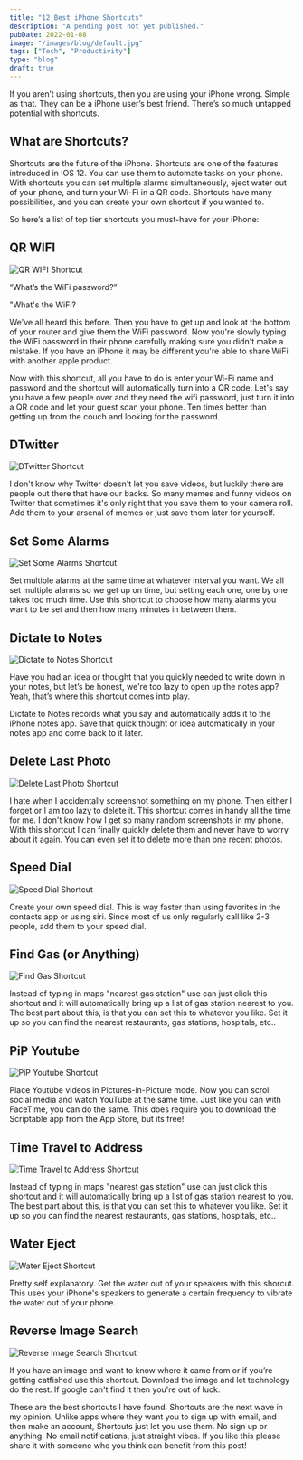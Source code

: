 ```yaml
---
title: "12 Best iPhone Shortcuts"
description: "A pending post not yet published."
pubDate: 2022-01-08
image: "/images/blog/default.jpg"
tags: ["Tech", "Productivity"]
type: "blog"
draft: true
---
```


If you aren’t using shortcuts, then you are using your iPhone wrong. Simple as that. They can be a iPhone user’s best friend. There’s so much untapped potential with shortcuts.

## What are Shortcuts?

Shortcuts are the future of the iPhone. Shortcuts are one of the features introduced in IOS 12. You can use them to automate tasks on your phone. With shortcuts you can set multiple alarms simultaneously, eject water out of your phone, and turn your Wi-Fi in a QR code. Shortcuts have many possibilities, and you can create your own shortcut if you wanted to.

So here’s a list of top tier shortcuts you must-have for your iPhone:

## QR WIFI

![QR WIFI Shortcut](https://4thelazy.com/wp-content/uploads/2022/01/Saturday-08-Jan-2022-143255-508x1024.png)

“What’s the WiFi password?”

"What's the WiFi?

We've all heard this before. Then you have to get up and look at the bottom of your router and give them the WiFi password. Now you're slowly typing the WiFi password in their phone carefully making sure you didn't make a mistake. If you have an iPhone it may be different you're able to share WiFi with another apple product.

Now with this shortcut, all you have to do is enter your Wi-Fi name and password and the shortcut will automatically turn into a QR code. Let's say you have a few people over and they need the wifi password, just turn it into a QR code and let your guest scan your phone. Ten times better than getting up from the couch and looking for the password.

## DTwitter

![DTwitter Shortcut](https://4thelazy.com/wp-content/uploads/2022/01/Friday-07-Jan-2022-195858-1024x667.png)

I don't know why Twitter doesn't let you save videos, but luckily there are people out there that have our backs. So many memes and funny videos on Twitter that sometimes it's only right that you save them to your camera roll. Add them to your arsenal of memes or just save them later for yourself.

## Set Some Alarms

![Set Some Alarms Shortcut](https://4thelazy.com/wp-content/uploads/2022/01/Friday-07-Jan-2022-194622-1024x667.png)

Set multiple alarms at the same time at whatever interval you want. We all set multiple alarms so we get up on time, but setting each one, one by one takes too much time. Use this shortcut to choose how many alarms you want to be set and then how many minutes in between them.

## Dictate to Notes

![Dictate to Notes Shortcut](https://4thelazy.com/wp-content/uploads/2022/01/Friday-07-Jan-2022-194713-508x1024.png)

Have you had an idea or thought that you quickly needed to write down in your notes, but let’s be honest, we're too lazy to open up the notes app? Yeah, that’s where this shortcut comes into play.

Dictate to Notes records what you say and automatically adds it to the iPhone notes app. Save that quick thought or idea automatically in your notes app and come back to it later.

## Delete Last Photo

![Delete Last Photo Shortcut](https://4thelazy.com/wp-content/uploads/2022/01/IMG_7425-508x1024.png)

I hate when I accidentally screenshot something on my phone. Then either I forget or I am too lazy to delete it. This shortcut comes in handy all the time for me. I don't know how I get so many random screenshots in my phone. With this shortcut I can finally quickly delete them and never have to worry about it again. You can even set it to delete more than one recent photos.

## Speed Dial

![Speed Dial Shortcut](https://4thelazy.com/wp-content/uploads/2022/01/Friday-07-Jan-2022-200737-508x1024.png)

Create your own speed dial. This is way faster than using favorites in the contacts app or using siri. Since most of us only regularly call like 2-3 people, add them to your speed dial.

## Find Gas (or Anything)

![Find Gas Shortcut](https://4thelazy.com/wp-content/uploads/2022/01/Friday-07-Jan-2022-201714-508x1024.png)

Instead of typing in maps "nearest gas station" use can just click this shortcut and it will automatically bring up a list of gas station nearest to you. The best part about this, is that you can set this to whatever you like. Set it up so you can find the nearest restaurants, gas stations, hospitals, etc..

## PiP Youtube

![PiP Youtube Shortcut](https://4thelazy.com/wp-content/uploads/2022/01/Friday-07-Jan-2022-201345-1024x1008.png)

Place Youtube videos in Pictures-in-Picture mode. Now you can scroll social media and watch YouTube at the same time. Just like you can with FaceTime, you can do the same. This does require you to download the Scriptable app from the App Store, but its free!

## Time Travel to Address

![Time Travel to Address Shortcut](https://4thelazy.com/wp-content/uploads/2022/01/IMG_7431-1024x667.png)

Instead of typing in maps "nearest gas station" use can just click this shortcut and it will automatically bring up a list of gas station nearest to you. The best part about this, is that you can set this to whatever you like. Set it up so you can find the nearest restaurants, gas stations, hospitals, etc..

## Water Eject

![Water Eject Shortcut](https://4thelazy.com/wp-content/uploads/2022/01/Friday-07-Jan-2022-200643-508x1024.png)

Pretty self explanatory. Get the water out of your speakers with this shorcut. This uses your iPhone's speakers to generate a certain frequency to vibrate the water out of your phone.

## Reverse Image Search

![Reverse Image Search Shortcut](https://4thelazy.com/wp-content/uploads/2022/01/Friday-07-Jan-2022-195511-1024x1008.png)

If you have an image and want to know where it came from or if you’re getting catfished use this shortcut. Download the image and let technology do the rest. If google can't find it then you're out of luck.

These are the best shortcuts I have found. Shortcuts are the next wave in my opinion. Unlike apps where they want you to sign up with email, and then make an account, Shortcuts just let you use them. No sign up or anything. No email notifications, just straight vibes. If you like this please share it with someone who you think can benefit from this post!